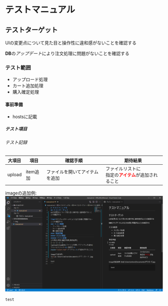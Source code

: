 # テストマニュアル
## テストターゲット
UIの変更点について見た目と操作性に違和感がないことを確認する

**DB**の*アップデート*により注文処理に問題がないことを確認する
### テスト範囲
- アップロード処理
- カート追加処理
- 購入確定処理
#### 事前準備
- hostsに記載
##### テスト項目
###### テスト記録
|大項目|項目|確認手順|期待結果|
|--|--|--|--|
|upload|item追加|ファイルを開いてアイテムを追加|ファイルリストに<br>指定の<b style="color:red">アイテム</b>が追加されること|

imageの追加例:![test](img/test.png)

```
test
```